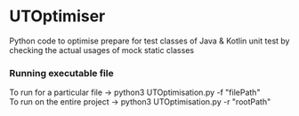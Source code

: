 # UTOptimiser
Python code to optimise prepare for test classes of Java &amp; Kotlin unit test by checking the actual usages of mock static classes  

### Running executable file

To run for a particular file -> python3 UTOptimisation.py -f "filePath"  
To run on the entire project -> python3 UTOptimisation.py -r "rootPath"  
